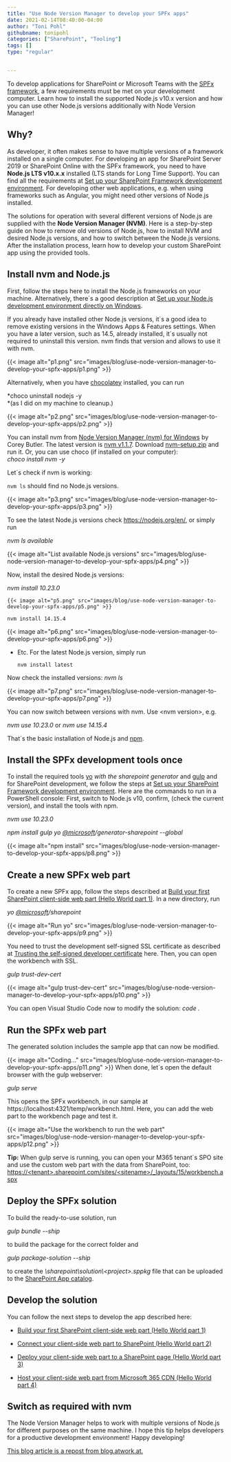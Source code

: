 ```yaml
---
title: "Use Node Version Manager to develop your SPFx apps"
date: 2021-02-14T08:40:00-04:00
author: "Toni Pohl"
githubname: tonipohl
categories: ["SharePoint", "Tooling"]
tags: []
type: "regular"


---
```


To develop applications for SharePoint or Microsoft Teams with the [SPFx
framework](https://docs.microsoft.com/sharepoint/dev/spfx/sharepoint-framework-overview "Overview of the SharePoint Framework"),
a few requirements must be met on your development computer. Learn how
to install the supported Node.js v10.x version and how you can use other
Node.js versions additionally with Node Version
Manager!

## Why? 

As developer, it often makes sense to have multiple versions of a
framework installed on a single computer. For developing an app for
SharePoint Server 2019 or SharePoint Online with the SPFx framework, you
need to have **Node.js LTS v10.x.x** installed (LTS stands for Long Time
Support). You can find all the requirements at [Set up your SharePoint
Framework development
environment](https://docs.microsoft.com/sharepoint/dev/spfx/set-up-your-development-environment "Set up your SharePoint Framework development environment"). For
developing other web applications, e.g. when using frameworks such
as Angular, you might need other versions of Node.js installed.

The solutions for operation with several different versions of Node.js
are supplied with the **Node Version Manager (NVM)**. Here is a
step-by-step guide on how to remove old versions of Node.js, how to
install NVM and desired Node.js versions, and how to switch between the
Node.js versions. After the installation process, learn how to develop
your custom SharePoint app using the provided tools.

## Install nvm and Node.js 

First, follow the steps here to install the Node.js frameworks on your
machine. Alternatively, there´s a good description at [Set up your
Node.js development environment directly on
Windows](https://docs.microsoft.com/windows/nodejs/setup-on-windows "https://docs.microsoft.com/windows/nodejs/setup-on-windows").

If you already have installed other Node.js versions, it´s a good idea
to remove existing versions in the Windows Apps & Features settings.
When you have a later version, such as 14.5, already installed, it´s
usually not required to uninstall this version. nvm finds that version
and allows to use it with nvm.

{{< image alt="p1.png" src="images/blog/use-node-version-manager-to-develop-your-spfx-apps/p1.png" >}}

Alternatively, when you have [chocolatey](https://chocolatey.org/)
installed, you can run

*choco uninstall nodejs -y\
*(as I did on my machine to cleanup.)

{{< image alt="p2.png" src="images/blog/use-node-version-manager-to-develop-your-spfx-apps/p2.png" >}}

You can install nvm from [Node Version Manager (nvm) for
Windows](https://github.com/coreybutler/nvm-windows#node-version-manager-nvm-for-windows "https://github.com/coreybutler/nvm-windows#node-version-manager-nvm-for-windows")
by Corey Butler. The latest version is [nvm
v1.1.7](https://github.com/coreybutler/nvm-windows/releases/tag/1.1.7 "https://github.com/coreybutler/nvm-windows/releases/tag/1.1.7").
Download
[nvm-setup.zip](https://github.com/coreybutler/nvm-windows/releases/download/1.1.7/nvm-setup.zip "https://github.com/coreybutler/nvm-windows/releases/download/1.1.7/nvm-setup.zip")
and run it. Or, you can use choco (if installed on your computer):\
*choco install nvm -y*

Let´s check if nvm is working:

`nvm ls`
should find no Node.js versions.


{{< image alt="p3.png" src="images/blog/use-node-version-manager-to-develop-your-spfx-apps/p3.png" >}}

To see the latest Node.js versions check <https://nodejs.org/en/>, or
simply run

*nvm ls available*

{{< image alt="List available Node.js versions" src="images/blog/use-node-version-manager-to-develop-your-spfx-apps/p4.png" >}}

Now, install the desired Node.js versions:

  *nvm install 10.23.0*


    {{< image alt="p5.png" src="images/blog/use-node-version-manager-to-develop-your-spfx-apps/p5.png" >}}

  `nvm install 14.15.4`



{{< image alt="p6.png" src="images/blog/use-node-version-manager-to-develop-your-spfx-apps/p6.png" >}}

-   Etc. For the latest Node.js version, simply run

    `nvm install latest`

Now check the installed versions: *nvm ls*


{{< image alt="p7.png" src="images/blog/use-node-version-manager-to-develop-your-spfx-apps/p7.png" >}}

You can now switch between versions with nvm. Use \<nvm version>, e.g.

*nvm use 10.23.0* or *nvm use 14.15.4*

That´s the basic installation of Node.js and
[npm](https://www.npmjs.com/get-npm).

## Install the SPFx development tools once 

To install the required tools
[yo](https://docs.microsoft.com/sharepoint/dev/spfx/set-up-your-development-environment#install-yeoman)
*with the sharepoint generator* and
[gulp](https://docs.microsoft.com/sharepoint/dev/spfx/set-up-your-development-environment#install-gulp)
and for SharePoint development, we follow the steps at [Set up your
SharePoint Framework development
environment](https://docs.microsoft.com/sharepoint/dev/spfx/set-up-your-development-environment "https://docs.microsoft.com/sharepoint/dev/spfx/set-up-your-development-environment").
Here are the commands to run in a PowerShell console: First, switch to
Node.js v10, confirm, (check the current version), and install the tools
with npm.

*nvm use 10.23.0*

*npm install gulp yo
[\@microsoft](https://techcommunity.microsoft.com/t5/user/viewprofilepage/user-id/41501)/generator-sharepoint
--global*


{{< image alt="npm install" src="images/blog/use-node-version-manager-to-develop-your-spfx-apps/p8.png" >}}
## Create a new SPFx web part 

To create a new SPFx app, follow the steps described at [Build your
first SharePoint client-side web part (Hello World part
1)](https://docs.microsoft.com/sharepoint/dev/spfx/web-parts/get-started/build-a-hello-world-web-part "https://docs.microsoft.com/sharepoint/dev/spfx/web-parts/get-started/build-a-hello-world-web-part").
In a new directory, run

*yo [\@microsoft](https://techcommunity.microsoft.com/t5/user/viewprofilepage/user-id/41501)/sharepoint*



{{< image alt="Run yo" src="images/blog/use-node-version-manager-to-develop-your-spfx-apps/p9.png" >}}

You need to trust the development self-signed SSL certificate as
described at [Trusting the self-signed developer
certificate](https://docs.microsoft.com/sharepoint/dev/spfx/set-up-your-development-environment#trusting-the-self-signed-developer-certificate "https://docs.microsoft.com/sharepoint/dev/spfx/set-up-your-development-environment#trusting-the-self-signed-developer-certificate")
here. Then, you can open the workbench with SSL.

*gulp trust-dev-cert*


{{< image alt="gulp trust-dev-cert" src="images/blog/use-node-version-manager-to-develop-your-spfx-apps/p10.png" >}}

You can open Visual Studio Code now to modify the solution: *code .*

## Run the SPFx web part 

The generated solution includes the sample app that can now be modified.



{{< image alt="Coding\..." src="images/blog/use-node-version-manager-to-develop-your-spfx-apps/p11.png" >}}
When done, let´s open the default browser with the gulp webserver:

*gulp serve*

This opens the SPFx workbench, in our sample at
https://localhost:4321/temp/workbench.html. Here, you can add the
web part to the workbench page and test it.


{{< image alt="Use the workbench to run the web part" src="images/blog/use-node-version-manager-to-develop-your-spfx-apps/p12.png" >}}

**Tip:** When gulp serve is running, you can open your M365 tenant´s SPO
site and use the custom web part with the data from SharePoint, too:
[https://\<tenant>.sharepoint.com/sites/\<sitename>/\_layouts/15/workbench.aspx](https://%3ctenant%3e.sharepoint.com/sites/%3Csitename%3E/_layouts/15/workbench.aspx)

## Deploy the SPFx solution 

To build the ready-to-use solution, run

*gulp bundle \--ship*

to build the package for the correct folder and

*gulp package-solution \--ship*

to create the *\\sharepoint\\solution\\\<project>.sppkg* file that can
be uploaded to the [SharePoint App
catalog](https://docs.microsoft.com/sharepoint/use-app-catalog?redirectSourcePath=%252farticle%252fuse-the-app-catalog-to-make-custom-business-apps-available-for-your-sharepoint-online-environment-0b6ab336-8b83-423f-a06b-bcc52861cba0).

## Develop the solution 

You can follow the next steps to develop the app described here:

-   [Build your first SharePoint client-side web part (Hello World part
    1)](https://docs.microsoft.com/sharepoint/dev/spfx/web-parts/get-started/build-a-hello-world-web-part "https://docs.microsoft.com/sharepoint/dev/spfx/web-parts/get-started/build-a-hello-world-web-part")

-   [Connect your client-side web part to SharePoint (Hello World part
    2)](https://docs.microsoft.com/sharepoint/dev/spfx/web-parts/get-started/connect-to-sharepoint "https://docs.microsoft.com/sharepoint/dev/spfx/web-parts/get-started/connect-to-sharepoint")

-   [Deploy your client-side web part to a SharePoint page (Hello World
    part
    3)](https://docs.microsoft.com/sharepoint/dev/spfx/web-parts/get-started/connect-to-sharepoint "https://docs.microsoft.com/sharepoint/dev/spfx/web-parts/get-started/connect-to-sharepoint")

-   [Host your client-side web part from Microsoft 365 CDN (Hello World
    part
    4)](https://docs.microsoft.com/sharepoint/dev/spfx/web-parts/get-started/hosting-webpart-from-office-365-cdn "https://docs.microsoft.com/sharepoint/dev/spfx/web-parts/get-started/hosting-webpart-from-office-365-cdn")

## Switch as required with nvm

The Node Version Manager helps to work with multiple versions of Node.js
for different purposes on the same machine. I hope this tip helps
developers for a productive development environment!
Happy
developing!

[This blog article is a repost from
blog.atwork.at.](https://blog.atwork.at/post/Use-nvm-for-multiple-nodejs-versions "blog.atwork.at")
 